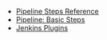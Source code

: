
* [Pipeline Steps Reference ](https://jenkins.io/doc/pipeline/steps/)
* [Pipeline: Basic Steps ](https://jenkins.io/doc/pipeline/steps/workflow-basic-steps/)
* [Jenkins Plugins ](https://plugins.jenkins.io/timestamper)